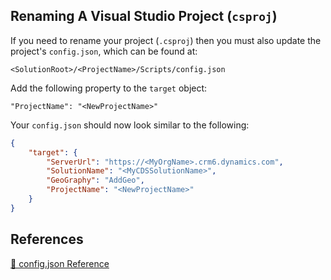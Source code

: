 ## Renaming A Visual Studio Project (`csproj`)

If you need to rename your project (`.csproj`) then you must also update the project's `config.json`, which can be found at:

```
<SolutionRoot>/<ProjectName>/Scripts/config.json
```

Add the following property to the `target` object:

`"ProjectName": "<NewProjectName>"`

Your `config.json` should now look similar to the following:

```json
{
    "target": {
        "ServerUrl": "https://<MyOrgName>.crm6.dynamics.com",
        "SolutionName": "<MyCDSSolutionName>",
        "GeoGraphy": "AddGeo",
        "ProjectName": "<NewProjectName>"
    }
}
```

## References

[🔗 config.json Reference](/Files/Config.json.md)

